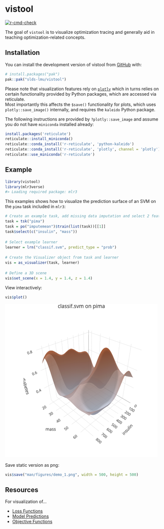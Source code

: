 
<!-- README.md is generated from README.Rmd. Please edit that file -->

# vistool

<!-- badges: start -->

[![r-cmd-check](https://github.com/slds-lmu/vistool/actions/workflows/r-cmd-check.yaml/badge.svg)](https://github.com/slds-lmu/vistool/actions/workflows/r-cmd-check.yaml)
<!-- badges: end -->

The goal of `vistool` is to visualize optimization tracing and generally
aid in teaching optimization-related concepts.

## Installation

You can install the development version of vistool from
[GitHub](https://github.com/) with:

``` r
# install.packages("pak")
pak::pak("slds-lmu/vistool")
```

Please note that visualization features rely on [`plotly`]() which in
turns relies on certain functionality provided by Python packages, which
are accessed via reticulate.  
Most importantly this affects the `$save()` functionality for plots,
which uses `plotly::save_image()` internally, and requires the `kaleido`
Python package.

The following instructions are provided by `?plotly::save_image` and
assume you do not have `miniconda` installed already:

``` r
install.packages('reticulate')
reticulate::install_miniconda()
reticulate::conda_install('r-reticulate', 'python-kaleido')
reticulate::conda_install('r-reticulate', 'plotly', channel = 'plotly')
reticulate::use_miniconda('r-reticulate')
```

## Example

``` r
library(vistool)
library(mlr3verse)
#> Loading required package: mlr3
```

This examples shows how to visualize the prediction surface of an SVM on
the `pima` task included in `mlr3`:

``` r
# Create an example task, add missing data imputation and select 2 features
task = tsk("pima")
task = po("imputemean")$train(list(task))[[1]]
task$select(c("insulin", "mass"))

# Select example learner
learner = lrn("classif.svm", predict_type = "prob")

# Create the Visualizer object from task and learner
vis = as_visualizer(task, learner)

# Define a 3D scene
vis$set_scene(x = 1.4, y = 1.4, z = 1.4)
```

View interactively:

``` r
vis$plot()
```

![](man/figures/demo_1.png)

Save static version as png:

``` r
vis$save("man/figures/demo_1.png", width = 500, height = 500)
```

## Resources

For visualization of…

- [Loss
  Functions](https://slds-lmu.github.io/vistool/articles/loss_functions.html)
- [Model
  Predictions](https://slds-lmu.github.io/vistool/articles/model.html)
- [Objective
  Functions](https://slds-lmu.github.io/vistool/articles/objective.html)
